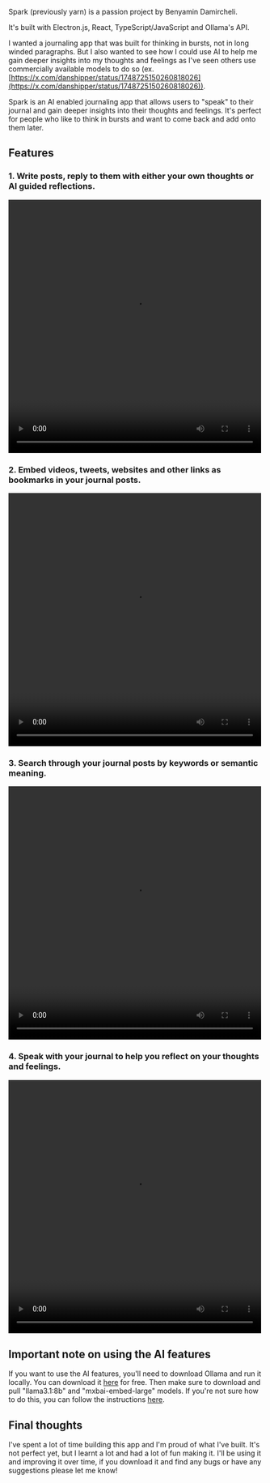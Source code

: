 Spark (previously yarn) is a passion project by Benyamin Damircheli. 

It's built with Electron.js, React, TypeScript/JavaScript and Ollama's API.

I wanted a journaling app that was built for thinking in bursts, not in long winded paragraphs. But I also wanted to see how I could use AI to help me gain deeper insights into my thoughts and feelings as I've seen others use commercially available models to do so (ex. [https://x.com/danshipper/status/1748725150260818026](https://x.com/danshipper/status/1748725150260818026)).

Spark is an AI enabled journaling app that allows users to "speak" to their journal and gain deeper insights into their thoughts and feelings. It's perfect for people who like to think in bursts and want to come back and add onto them later.

## Features

### 1. Write posts, reply to them with either your own thoughts or AI guided reflections.

<video width="500" height="500" controls>
  <source src="./videos/write-spark-post.mp4" type="video/mp4">
</video>

### 2. Embed videos, tweets, websites and other links as bookmarks in your journal posts.

<video width="500" height="500" controls>
  <source src="./videos/Spark-bookmarks.mp4" type="video/mp4">
</video>

### 3. Search through your journal posts by keywords or semantic meaning.

<video width="500" height="500" controls>
  <source src="./videos/Spark-search.mp4" type="video/mp4">
</video>

### 4. Speak with your journal to help you reflect on your thoughts and feelings.

<video width="500" height="500" controls>
  <source src="./videos/Spark-chat.mp4" type="video/mp4">
</video>

## Important note on using the AI features
If you want to use the AI features, you'll need to download Ollama and run it locally. You can download it [here](https://ollama.com/download) for free.
Then make sure to download and pull "llama3.1:8b" and "mxbai-embed-large" models. If you're not sure how to do this, you can follow the instructions [here](https://github.com/ollama/ollama/tree/main).

## Final thoughts
I've spent a lot of time building this app and I'm proud of what I've built. It's not perfect yet, but I learnt a lot and had a lot of fun making it. I'll be using it and improving it over time, if you download it and find any bugs or have any suggestions please let me know!







